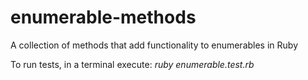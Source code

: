 # enumerable-methods
A collection of methods that add functionality to enumerables in Ruby

To run tests, in a terminal execute: _ruby enumerable.test.rb_
